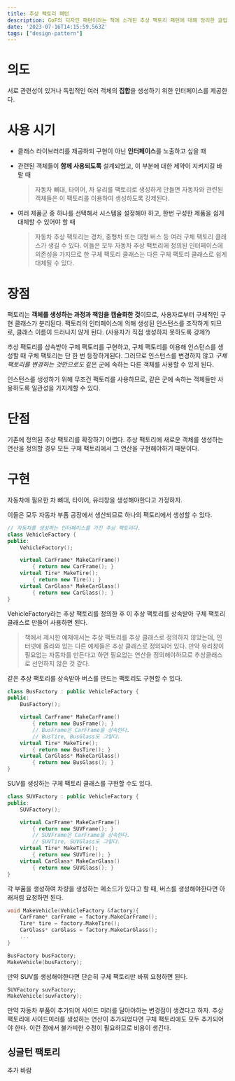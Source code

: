 ```yaml
---
title: 추상 팩토리 패턴
description: GoF의 디자인 패턴이라는 책에 소개된 추상 팩토리 패턴에 대해 정리한 글입니다.
date: '2023-07-16T14:15:59.563Z'
tags: ["design-pattern"]
---
```


# 의도

서로 관련성이 있거나 독립적인 여러 객체의 **집합**을 생성하기 위한 인터페이스를 제공한다.

# 사용 시기

- 클래스 라이브러리를 제공하되 구현이 아닌 **인터페이스**를 노출하고 싶을 때
- 관련된 객체들이 **함께 사용되도록** 설계되었고, 이 부분에 대한 제약이 지켜지길 바랄 때
    
    > 자동차 뼈대, 타이어, 차 유리를 팩토리로 생성하게 만들면 자동차와 관련된 객체들은 이 팩토리를 이용하여 생성하도록 강제된다.
    > 
- 여러 제품군 중 하나를 선택해서 시스템을 설정해야 하고, 한번 구성한 제품을 쉽게 대체할 수 있어야 할 때
    
    > 자동차 추상 팩토리는 경차, 중형차 또는 대형 버스 등 여러 구체 팩토리 클래스가 생길 수 있다. 이들은 모두 자동차 추상 팩토리에 정의된 인터페이스에 의존성을 가지므로 한 구체 팩토리 클래스는 다른 구체 팩토리 클래스로 쉽게 대체될 수 있다.
    > 

# 장점

팩토리는 **객체를 생성하는 과정과 책임을 캡슐화한 것**이므로, 사용자로부터 구체적인 구현 클래스가 분리된다. 팩토리의 인터페이스에 의해 생성된 인스턴스를 조작하게 되므로, 클래스 이름이 드러나지 않게 된다. (사용자가 직접 생성하지 못하도록 강제?)

추상 팩토리를 상속받아 구체 팩토리를 구현하고, 구체 팩토리를 이용해 인스턴스를 생성할 때 구체 팩토리는 단 한 번 등장하게된다. 그러므로 인스턴스를 변경하지 않고 *구체 팩토리를 변경하는 것만으로도* 같은 군에 속하는 다른 객체를 사용할 수 있게 된다.

인스턴스를 생성하기 위해 무조건 팩토리를 사용하므로, 같은 군에 속하는 객체들만 사용하도록 일관성을 가지게할 수 있다.

# 단점

기존에 정의된 추상 팩토리를 확장하기 어렵다. 추상 팩토리에 새로운 객체를 생성하는 연산을 정의할 경우 모든 구체 팩토리에서 그 연산을 구현해야하기 때문이다.

# 구현

자동차에 필요한 차 뼈대, 타이어, 유리창을 생성해야한다고 가정하자.

이들은 모두 자동차 부품 공장에서 생산되므로 하나의 팩토리에서 생성할 수 있다.

```cpp
// 자동차를 생성하는 인터페이스를 가진 추상 팩토리다.
class VehicleFactory {
public:
    VehicleFactory();

    virtual CarFrame* MakeCarFrame()
        { return new CarFrame(); }
    virtual Tire* MakeTire();
        { return new Tire(); }
    virtual CarGlass* MakeCarGlass()
        { return new CarGlass(); }
}
```

VehicleFactory라는 추상 팩토리를 정의한 후 이 추상 팩토리를 상속받아 구체 팩토리 클래스로 만들어 사용하면 된다.

> 책에서 제시한 예제에서는 추상 팩토리를 추상 클래스로 정의하지 않았는데, 인터넷에 올라와 있는 다른 예제들은 추상 클래스로 정의되어 있다. 
만약 유리창이 필요없는 자동차를 만든다고 하면 필요없는 연산을 정의해야하므로 추상클래스로 선언하지 않은 것 같다.

같은 추상 팩토리를 상속받아 버스를 만드는 팩토리도 구현할 수 있다.

```cpp
class BusFactory : public VehicleFactory {
public:
    BusFactory();

    virtual CarFrame* MakeCarFrame()
        { return new BusFrame(); }
        // BusFrame은 CarFrame을 상속한다.
        // BusTire, BusGlass도 그렇다.
    virtual Tire* MakeTire();
        { return new BusTire(); }
    virtual CarGlass* MakeCarGlass()
        { return new BusGlass(); }
}
```

SUV를 생성하는 구체 팩토리 클래스를 구현할 수도 있다.

```cpp
class SUVFactory : public VehicleFactory {
public:
    SUVFactory();

    virtual CarFrame* MakeCarFrame()
        { return new SUVFrame(); }
        // SUVFrame은 CarFrame을 상속한다.
        // SUVTire, SUVGlass도 그렇다.
    virtual Tire* MakeTire();
        { return new SUVTire(); }
    virtual CarGlass* MakeCarGlass()
        { return new SUVGlass(); }
}
```

각 부품을 생성하여 차량을 생성하는 메소드가 있다고 할 때, 버스를 생성해야한다면 아래처럼 요청하면 된다.

```cpp
void MakeVehicle(VehicleFactory &factory){
    CarFrame* carFrame = factory.MakeCarFrame();
    Tire* tire = factory.MakeTire();
    CarGlass* carGlass = factory.MakeCarGlass();
    ...
}

BusFactory busFactory;
MakeVehicle(busFactory);
```

만약 SUV를 생성해야한다면 단순히 구체 팩토리만 바꿔 요청하면 된다.

```cpp
SUVFactory suvFactory;
MakeVehicle(suvFactory);
```

만약 자동차 부품이 추가되어 사이드 미러를 달아야하는 변경점이 생겼다고 하자. 추상 팩토리에 사이드미러를 생성하는 연산이 추가되었다면 구체 팩토리에도 모두 추가되어야 한다. 이런 점에서 불가피한 수정이 필요하므로 비용이 생긴다.

## 싱글턴 팩토리

추가 바람